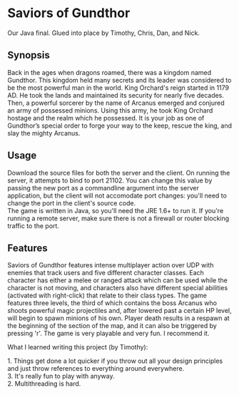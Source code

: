 Saviors of Gundthor
===============
Our Java final. Glued into place by Timothy, Chris, Dan, and Nick.

Synopsis
--------
Back in the ages when dragons roamed, there was a kingdom named Gundthor. This kingdom held many secrets and its leader was considered to be the most powerful man in the world. King Orchard's reign started in 1179 AD. He took the lands and maintained its security for nearly five decades. Then, a powerful sorcerer by the name of Arcanus emerged and conjured an army of possessed minions. Using this army, he took King Orchard hostage and the realm which he possessed. It is your job as one of Gundthor’s special order to forge your way to the keep, rescue the king, and slay the mighty Arcanus.

Usage
-----
Download the source files for both the server and the client. On running the server, it attempts to bind to port 21102. You can change this value by passing the new port as a commandline argument into the server application, but the client will not accomodate port changes: you'll need to change the port in the client's source code.  
The game is written in Java, so you'll need the JRE 1.6+ to run it. If you're running a remote server, make sure there is not a firewall or router blocking traffic to the port.


Features
--------
Saviors of Gundthor features intense multiplayer action over UDP with enemies that track users and five different character classes. Each character has either a melee or ranged attack which can be used while the character is not moving, and characters also have different special abilities (activated with right-click) that relate to their class types. The game features three levels, the third of which contains the boss Arcanus who shoots powerful magic projectiles and, after lowered past a certain HP level, will begin to spawn minions of his own. Player death results in a respawn at the beginning of the section of the map, and it can also be triggered by pressing 'r'. The game is very playable and very fun. I recommend it.


What I learned writing this project (by Timothy):

1\. Things get done a lot quicker if you throw out all your design principles and just throw references to everything around everywhere.  
3\. It's really fun to play with anyway.  
2\. Multithreading is hard.
